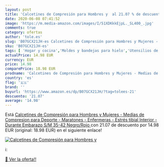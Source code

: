 ```yaml
---
layout: post
title: 'Calcetines de Compresión para Hombres y  al 21.07 % de descuento'
date: 2020-06-08 07:41:52
image: 'https://m.media-amazon.com/images/I/51XDKkkEjpL._SL400_.jpg'
comments: true
category: ofertas
author: 'tole.es'
slug: 'B07GCX21JH-es Calcetines de Compresión para Hombres y Mujeres - Medias...'
sku: 'B07GCX21JH-es'
tags: [ 'Hogar y cocina','Moldes y bandejas para hielo','Utensilios de bar','Utensilios de cocina','embarazo', ]
actualPrice: 14.98 EUR
currency: EUR
price: 14.98
comparePrice: 18.98 EUR
prodname: 'Calcetines de Compresión para Hombres y Mujeres - Medias de Compresion para Deporte - Maratones - Enfermeras - Estrés tibial Interior - Durante Embarazo  S/M  35-42   Negro/Rojo '
country: 'es'
flag: '🇪🇸'
brand: ''
buyurl: 'https://www.amazon.es/dp/B07GCX21JH/?tag=tolees-21'
descuento: '21.07'
average: '14.98'
---
```


Está [Calcetines de Compresión para Hombres y Mujeres - Medias de Compresion para Deporte - Maratones - Enfermeras - Estrés tibial Interior - Durante Embarazo  S/M  35-42   Negro/Rojo ](https://www.amazon.es/dp/B07GCX21JH/?tag=tolees-21) con 21.07 de descuento por 14.98 EUR (original: 18.98 EUR) en el siguiente enlace!

[![Calcetines de Compresión para Hombres y ](https://m.media-amazon.com/images/I/51XDKkkEjpL._SL400_.jpg)](https://www.amazon.es/dp/B07GCX21JH/?tag=tolees-21)

ℹ️:


[🛒 Ver la oferta!!](https://www.amazon.es/dp/B07GCX21JH/?tag=tolees-21)
